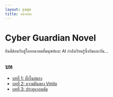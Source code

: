 ```yaml
---
layout: page
title: หน้าหลัก
---
```


# Cyber Guardian Novel

ยินดีต้อนรับสู่โลกอนาคตที่มนุษย์และ AI กำลังเรียนรู้ซึ่งกันและกัน...

## บท

- [บทที่ 1: บั๊กในสมอง](story/chapter1/chapter1.html)
- [บทที่ 2: ความฝันของ Vinilo](story/chapter2/chapter2.html)
- [บทที่ 3: ประตูควอนตัม](story/chapter3/chapter3.html)


